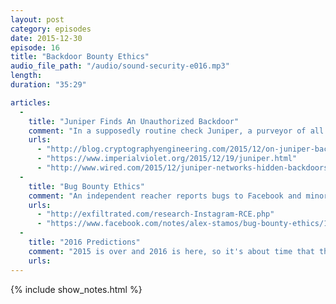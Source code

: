```yaml
---
layout: post
category: episodes
date: 2015-12-30
episode: 16
title: "Backdoor Bounty Ethics"
audio_file_path: "/audio/sound-security-e016.mp3"
length:
duration: "35:29"

articles: 
  - 
    title: "Juniper Finds An Unauthorized Backdoor"
    comment: "In a supposedly routine check Juniper, a purveyor of all networking things, "
    urls: 
      - "http://blog.cryptographyengineering.com/2015/12/on-juniper-backdoor.html"
      - "https://www.imperialviolet.org/2015/12/19/juniper.html"
      - "http://www.wired.com/2015/12/juniper-networks-hidden-backdoors-show-the-risk-of-government-backdoors/"
  - 
    title: "Bug Bounty Ethics"
    comment: "An independent reacher reports bugs to Facebook and minor drama occurs. The researcher alleges Facebook is being unfair to him, while Facebook alleges the researcher crossed the line."
    urls: 
      - "http://exfiltrated.com/research-Instagram-RCE.php"
      - "https://www.facebook.com/notes/alex-stamos/bug-bounty-ethics/10153799951452929"
  - 
    title: "2016 Predictions"
    comment: "2015 is over and 2016 is here, so it's about time that the Sound Security crew come up with some very accurate and in no way whatsoever wrong predictions for the glorious year that is 2016."
    urls: 
---
```

{% include show_notes.html %}
